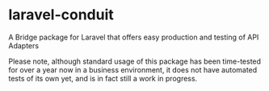 # laravel-conduit
A Bridge package for Laravel that offers easy production and testing of API Adapters

Please note, although standard usage of this package has been time-tested for over a year now in a business environment, it does not have automated tests of its own yet, and is in fact still a work in progress.
